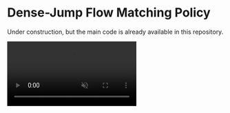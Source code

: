 # Dense-Jump Flow Matching Policy

Under construction, but the main code is already available in this repository.

<video src="icra_intro.mp4" controls muted loop style="max-width: 100%; height: auto;"></video>

